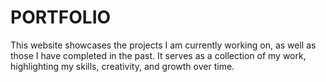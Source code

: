 # PORTFOLIO
This website showcases the projects I am currently working on, as well as those I have completed in the past. It serves as a collection of my work, highlighting my skills, creativity, and growth over time.
